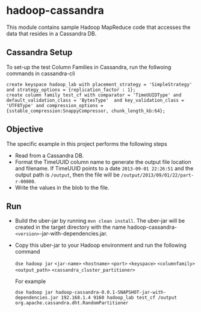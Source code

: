 # hadoop-cassandra

This module contains sample Hadoop MapReduce code that accesses the data that resides in a Cassandra DB.

## Cassandra Setup

To set-up the test Column Families in Cassandra, run the follwoing commands in cassandra-cli

    create keyspace hadoop_lab with placement_strategy = 'SimpleStrategy' and strategy_options = {replication_factor : 1};
    create column family test_cf with comparator = 'TimeUUIDType' and default_validation_class = 'BytesType'  and key_validation_class = 'UTF8Type' and compression_options = {sstable_compression:SnappyCompressor, chunk_length_kb:64};

## Objective
The specific example in this project performs the following steps

* Read from a Cassandra DB.
* Format the TimeUUID column name to generate the output file location and filename. If TimeUUID points to a date `2013-09-01 22:26:51` and the output path is `/output`, then the file will be `/output/2013/09/01/22/part-r-00000`.
* Write the values in the blob to the file.

## Run

* Build the uber-jar by running `mvn clean install`. The uber-jar will be created in the target directory with the name hadoop-cassandra-`<version>`-jar-with-dependencies.jar. 
* Copy this uber-jar to your Hadoop environment and run the following command
   
    `dse hadoop jar` `<jar-name>` `<hostname>` `<port>` `<keyspace>` `<columnfamily>` `<output_path>` `<cassandra_cluster_partitioner>`
    
    For example
    
    `dse hadoop jar hadoop-cassandra-0.0.1-SNAPSHOT-jar-with-dependencies.jar 192.168.1.4 9160 hadoop_lab test_cf /output org.apache.cassandra.dht.RandomPartitioner`




